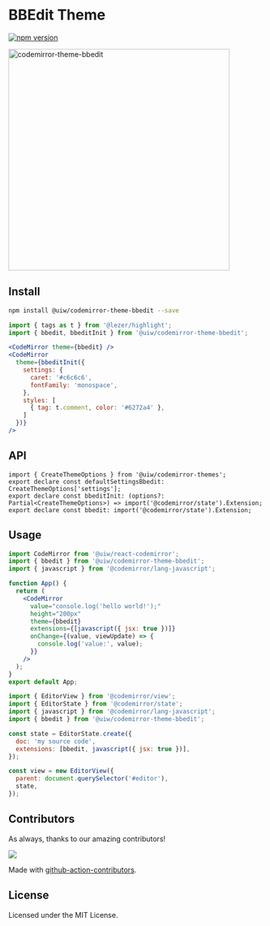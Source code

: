 <!--rehype:ignore:start-->

# BBEdit Theme

<!--rehype:ignore:end-->

[![npm version](https://img.shields.io/npm/v/@uiw/codemirror-theme-bbedit.svg)](https://www.npmjs.com/package/@uiw/codemirror-theme-bbedit)

<a href="https://uiwjs.github.io/react-codemirror/#/theme/data/bbedit">
  <img width="436" alt="codemirror-theme-bbedit" src="https://user-images.githubusercontent.com/1680273/183550552-df398e5b-fab2-4ce5-bdd0-5e3612e3e5d9.png">
</a>

## Install

```bash
npm install @uiw/codemirror-theme-bbedit --save
```

```jsx
import { tags as t } from '@lezer/highlight';
import { bbedit, bbeditInit } from '@uiw/codemirror-theme-bbedit';

<CodeMirror theme={bbedit} />
<CodeMirror
  theme={bbeditInit({
    settings: {
      caret: '#c6c6c6',
      fontFamily: 'monospace',
    },
    styles: [
      { tag: t.comment, color: '#6272a4' },
    ]
  })}
/>
```

## API

```tsx
import { CreateThemeOptions } from '@uiw/codemirror-themes';
export declare const defaultSettingsBbedit: CreateThemeOptions['settings'];
export declare const bbeditInit: (options?: Partial<CreateThemeOptions>) => import('@codemirror/state').Extension;
export declare const bbedit: import('@codemirror/state').Extension;
```

## Usage

```jsx
import CodeMirror from '@uiw/react-codemirror';
import { bbedit } from '@uiw/codemirror-theme-bbedit';
import { javascript } from '@codemirror/lang-javascript';

function App() {
  return (
    <CodeMirror
      value="console.log('hello world!');"
      height="200px"
      theme={bbedit}
      extensions={[javascript({ jsx: true })]}
      onChange={(value, viewUpdate) => {
        console.log('value:', value);
      }}
    />
  );
}
export default App;
```

```js
import { EditorView } from '@codemirror/view';
import { EditorState } from '@codemirror/state';
import { javascript } from '@codemirror/lang-javascript';
import { bbedit } from '@uiw/codemirror-theme-bbedit';

const state = EditorState.create({
  doc: 'my source code',
  extensions: [bbedit, javascript({ jsx: true })],
});

const view = new EditorView({
  parent: document.querySelector('#editor'),
  state,
});
```

## Contributors

As always, thanks to our amazing contributors!

<a href="https://github.com/uiwjs/react-codemirror/graphs/contributors">
  <img src="https://uiwjs.github.io/react-codemirror/CONTRIBUTORS.svg" />
</a>

Made with [github-action-contributors](https://github.com/jaywcjlove/github-action-contributors).

## License

Licensed under the MIT License.
